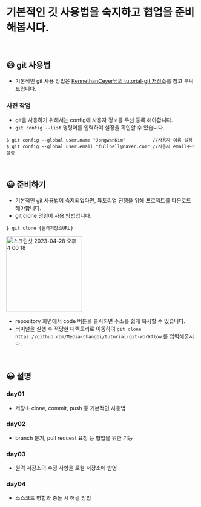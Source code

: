 # 기본적인 깃 사용법을 숙지하고 협업을 준비해봅시다.

<br>  

## :smile: git 사용법

- 기본적인 git 사용 방법은 [KennethanCeyer님의 tutorial-git 저장소](https://github.com/KennethanCeyer/tutorial-git)를 참고 부탁드립니다.

### 사전 작업
- git을 사용하기 위해서는 config에 사용자 정보를 우선 등록 해야합니다.
- ``` git config --list ``` 명령어를 입력하여 설정을 확인할 수 있습니다.
```
$ git config --global user.name "JongwanKim"          //사용자 이름 설정
$ git config --global user.email "fullbell@naver.com" //사용자 email주소 설정
```

<br>

## 😀 준비하기
- 기본적인 git 사용법이 숙지되었다면, 튜토리얼 진행을 위해 프로젝트를 다운로드 해야합니다.
- git clone 명령어 사용 방법입니다.
```
$ git clone {원격저장소URL}
```
<img width="200" alt="스크린샷 2023-04-28 오후 4 00 18" src="https://user-images.githubusercontent.com/106294538/235077670-4529a3ce-2889-4d19-af7f-d76278dc9c98.png">

- repository 화면에서 code 버튼을 클릭하면 주소를 쉽게 복사할 수 있습니다.
- 터미널을 실행 후 적당한 디렉토리로 이동하여  ``` git clone https://github.com/Media-Changbi/tutorial-git-workflow ``` 를 입력해줍시다.


<br>

## 😀 설명
### day01
- 저장소 clone, commit, push 등 기본적인 사용법
### day02
- branch 분기, pull request 요청 등 협업을 위한 기능
### day03
- 원격 저장소의 수정 사항을 로컬 저장소에 반영
### day04
- 소스코드 병합과 충돌 시 해결 방법


